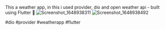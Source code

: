 This a weather app, in this i used provider, dio and open weather api - built using Flutter 💙
![Screenshot_1648938311](https://user-images.githubusercontent.com/70325196/161403489-a1ab7a93-ac2f-4647-a5b8-19eafc207484.png)
![Screenshot_1648938492](https://user-images.githubusercontent.com/70325196/161403494-2d8e7bc8-1267-4e59-bdcc-d06d3bddbcc8.png)

#dio #provider #weatherapp #flutter
